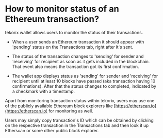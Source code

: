 # How to monitor status of an Ethereum transaction?

tekorix wallet allows users to monitor the status of their transactions.

- When a user sends an Ethereum transaction it should appear with 'pending' status on the Transactions tab, right after it's sent.

- The status of the transaction changes to 'sending' for sender and 'receiving' for recipient as soon as it gets included in the blockchain. That event also means the transaction got its first confirmation.

- The wallet app displays status as 'sending' for sender and 'receiving' for recipient until at least 10 blocks have passed (aka transaction having 10 confirmations). After that the status changes to completed, indicated by a checkmark with a timestamp.

Apart from monitoring transaction status within tekorix, users may use one of the publicly available Ethereum block explorers like [https://etherscan.io](https://etherscan.io) for monitoring as well. 

Users may simply copy transaction's ID which can be obtained by clicking on the respective transaction in the Transactions tab and then look it up Etherscan or some other public block explorer.
